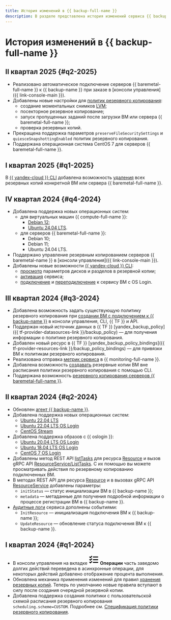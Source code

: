 ```yaml
---
title: История изменений в {{ backup-full-name }}
description: В разделе представлена история изменений сервиса {{ backup-name }}.
---
```


# История изменений в {{ backup-full-name }}

## II квартал 2025 {#q2-2025}

* Реализовано автоматическое подключение серверов {{ baremetal-full-name }} к {{ backup-name }} при заказе в [консоли управления]({{ link-console-main }}).
* Добавлены новые настройки для [политик резервного копирования](./concepts/policy.md):
  * создание моментальных снимков [LVM](./concepts/backup.md#lvm);
  * посекторное резервное копирование;
  * запуск пропущенных заданий после загрузки ВМ или сервера {{ baremetal-full-name }};
  * проверка резервных копий.
* Прекращена поддержка параметров `preserveFileSecuritySettings` и `quiesceSnapshottingEnabled` политик резервного копирования.
* Поддержана операционная система CentOS 7 для серверов {{ baremetal-full-name }}.

## I квартал 2025 {#q1-2025}

В [{{ yandex-cloud }} CLI](../cli/quickstart.md) добавлена возможность [удаления](./operations/backup-vm/batch-delete.md) всех резервных копий конкретной ВМ или сервера {{ baremetal-full-name }}.

## IV квартал 2024 {#q4-2024}

* Добавлена поддержка новых операционных систем:
    * для виртуальных машин {{ compute-full-name }}:
      * [Debian 12](/marketplace/products/yc/debian-12);
      * [Ubuntu 24.04 LTS](/marketplace/products/yc/ubuntu-2404-lts-oslogin).
    * для серверов {{ baremetal-full-name }}:
      * Debian 10;
      * Debian 11;
      * Ubuntu 24.04 LTS.
* Поддержано управление резервным копированием серверов {{ baremetal-name }} в [консоли управления]({{ link-console-main }}).
* Добавлены новые возможности [{{ yandex-cloud }} CLI](../cli/quickstart.md):
  * [просмотр](./operations/backup-vm/view-disk-layout.md) параметров дисков и разделов в резервной копии;
  * [активация](./operations/activate-service.md) сервиса;
  * [подключение](./operations/connect-vm-oslogin-linux.md) и [переподключение](./operations/refresh-connection-oslogin-linux.md) к сервису ВМ с OS Login.

## III квартал 2024 {#q3-2024}

* Добавлена возможность задать существующую политику резервного копирования при [создании ВМ с подключением к {{ backup-name }}](./operations/create-vm.md) в консоли управления, CLI, {{ TF }} и API.
* Поддержан новый источник данных в {{ TF }} [yandex_backup_policy]({{ tf-provider-datasources-link }}/backup_policy) — для получения информации о политике резервного копирования.
* Добавлен новый ресурс в {{ TF }} [yandex_backup_policy_bindings]({{ tf-provider-resources-link }}/backup_policy_bindings) — для привязки ВМ к политикам резервного копирования.
* Реализована отправка [метрик сервиса](metrics.md) в {{ monitoring-full-name }}.
* Добавлена возможность [создавать](./operations/backup-vm/create.md) резервные копии ВМ вне расписания политики резервного копирования с помощью CLI.
* Поддержана возможность [резервного копирования серверов {{ baremetal-full-name }}](./tutorials/backup-baremetal.md).

## II квартал 2024 {#q2-2024}

* Обновлен [агент {{ backup-name }}](concepts/agent.md).
* Добавлена поддержка новых операционных систем:
  * [Ubuntu 22.04 LTS](/marketplace/products/yc/ubuntu-22-04-lts)
  * [Ubuntu 22.04 LTS OS Login](/marketplace/products/yc/ubuntu-2204-lts-oslogin)
  * [CentOS Stream](/marketplace/products/yc/centos-stream-8)
* Добавлена поддержка образов с {{ oslogin }}:
  * [Ubuntu 20.04 LTS OS Login](/marketplace/products/yc/ubuntu-2004-lts-oslogin)
  * [Ubuntu 18.04 LTS OS Login](/marketplace/products/yc/ubuntu-1804-lts-oslogin)
  * [CentOS 7 OS Login](/marketplace/products/yc/centos-7-oslogin)
* Добавлены метод REST API [listTasks](./backup/api-ref/Resource/listTasks.md) для ресурса [Resource](./backup/api-ref/Resource/index.md) и вызов gRPC API [ResourceService/ListTasks](backup/api-ref/grpc/Resource/listTasks.md). С их помощью вы можете просматривать действия по резервному копированию подключенных ВМ.
* В методах REST API для ресурса [Resource](./backup/api-ref/Resource/index.md) и в вызовах gRPC API [ResourceService](backup/api-ref/grpc/Resource/index.md) добавлены параметры:
  * `initStatus` — статус инициализации ВМ в {{ backup-name }};
  * `metadata` — метаданные для получения подробной информации о процессе регистрации ВМ в {{ backup-name }}.
* [Аудитные логи](at-ref.md) сервиса дополнены событиями:
  * `InitResource` — инициализация подключения ВМ к {{ backup-name }};
  * `UpdateResource` — обновление статуса подключения ВМ к {{ backup-name }}.

## I квартал 2024 {#q1-2024}

* В консоли управления на вкладке ![list-check](../_assets/console-icons/list-check.svg) **Операции** часть заведомо долгих действий переведена в асинхронные операции, для некоторых действий добавлено отображение процента выполнения.
* Обновлена механика применения изменений для правил [хранения резервных копий](./concepts/policy.md#retention). Теперь по умолчанию новые правила вступают в силу после создания очередной резервной копии.
* Добавлена поддержка создания политики с пользовательской схемой расписания резервного копирования `scheduling.scheme=CUSTOM`. Подробнее см. [Спецификация политики резервного копирования](./concepts/policy.md#specification).